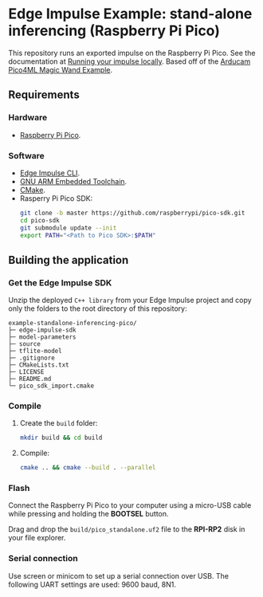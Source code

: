 # Edge Impulse Example: stand-alone inferencing (Raspberry Pi Pico)

This repository runs an exported impulse on the Raspberry Pi Pico. See the documentation at [Running your impulse locally](https://docs.edgeimpulse.com/docs/running-your-impulse-locally-1). Based off of the [Arducam Pico4ML Magic Wand Example](https://github.com/ArduCAM/Pico4ML-Magic-Wand/). 

## Requirements

### Hardware

* [Raspberry Pi Pico](https://www.raspberrypi.org/products/raspberry-pi-pico/).

### Software

* [Edge Impulse CLI](https://docs.edgeimpulse.com/docs/cli-installation).
* [GNU ARM Embedded Toolchain](https://developer.arm.com/tools-and-software/open-source-software/developer-tools/gnu-toolchain/gnu-rm/downloads).
* [CMake](https://cmake.org/install/).
* Rasperry Pi Pico SDK:
   ```bash
   git clone -b master https://github.com/raspberrypi/pico-sdk.git
   cd pico-sdk
   git submodule update --init
   export PATH="<Path to Pico SDK>:$PATH"
   ```

## Building the application

### Get the Edge Impulse SDK

Unzip the deployed `C++ library` from your Edge Impulse project and copy only the folders to the root directory of this repository:

   ```
   example-standalone-inferencing-pico/
   ├─ edge-impulse-sdk
   ├─ model-parameters
   ├─ source
   ├─ tflite-model
   ├─ .gitignore
   ├─ CMakeLists.txt
   ├─ LICENSE
   ├─ README.md
   └─ pico_sdk_import.cmake
   ```

### Compile

1. Create the `build` folder:
   ```bash
   mkdir build && cd build
   ```
1. Compile:
   ```bash
   cmake .. && cmake --build . --parallel
   ```

### Flash

Connect the Raspberry Pi Pico to your computer using a micro-USB cable while pressing and holding the **BOOTSEL** button.

Drag and drop the `build/pico_standalone.uf2` file to the **RPI-RP2** disk in your file explorer.

### Serial connection

Use screen or minicom to set up a serial connection over USB. The following UART settings are used: 9600 baud, 8N1.
